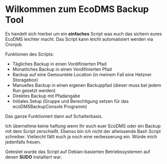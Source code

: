 # Wilkommen zum EcoDMS Backup Tool

Es handelt sich hierbei um ein **einfaches** Script was euch das sichern eures EcoDMS leichter macht.
Das Script kann leicht automatisiert werden via Cronjob.

Funktionen des Scripts:
* Tägliches Backup in einen Vordifinierten Pfad
* Monatliches Backup in einen Vordifinierten Pfad
* Backup auf eine Gemountete Location (in meinem Fall eine Hetzner Storagebox)
* Manuelles Backup in einen eigenen Backuppfad (dieser muss bei jedem Run gesetzt werden)
* Direktes Backup mit Pfadangabe
* Initiales Setup (Gruppe und Berechtigung setzen für das ecoDMSBackupConsole Programm)

Das ganze Funktioniert dann auf Schalterbasis.

Ich übernehme keine haftung wenn Ihr euch euer EcoDMS oder ein Backup mit dem Script zerschießt. Ebenso bin ich nicht der allwissende Bash Script schreiber. Vielleicht fällt euch ja noch eine verbesserung ein. Würde mich jedenfalls freuen.

Getestet wurde das Script auf Debian-basierten Betriebssystemen auf denen **SUDO** installiert war.
